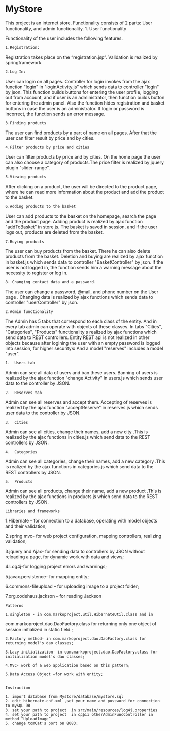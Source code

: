 # MyStore
This project is an internet store. Functionality consists of 2 parts: User functionality, and admin functionality.
	1.	User functionality

Functionality of the user includes the following features.
	
	1.Registration:
Registration takes place on the “registration.jsp”. Validation is realized by springframework.	

	2.Log In:
User can login on all pages. Controller for login invokes from the ajax function "login" in "loginActivity.js" which sends data to controller "login"  by json. This function builds buttons for entering the user profile, logging out from account, and if user is an administrator, then function builds  button for entering the admin panel. Also the function hides registration and basket buttons in case the user is an administrator. If login or password is incorrect, the function sends an error message. 

	3.Finding products
The user can find products by a part of name on all pages. After that the user can filter result by price and by cities.

	4.Filter products by price and cities
User can filter products by price and by cities. On the home page the user can also choose a category 
of products.The price filter is realized by jquery plugin "slider-range".

	5.Viewing products
After clicking on a product, the user will be directed to the product page, where he can read more
information about the product and add the product to the basket.

	6.Adding products to the basket
User can add products to the basket on the  homepage, search the page and the product page. Adding
product is realized by ajax function "addToBasket" in store.js.  The basket is saved in session, and if the user logs out, products are
deleted from the basket.
	
	7.Buying products
The user can buy products from the basket. There he can also delete products from the basket. Deletion and buying are 
realized by ajax function in basket.js which sends data to controller "BasketController"  by json. If the user is not 
logged in, the function sends  him a warning message about the necessity to register or log in.

	8. Changing contact data and a password.
The user can change a password, @mail, and phone number on the User page . Changing data is realized by ajax functions which
sends data to controller "userController"  by json.




	2.Admin functionality
	
The Admin  has 5 tabs that correspond to each class of the entity.  And in every tab admin can operate with objects of these 
classes. In tabs "Cities", "Categories", "Products" functionality s realized by ajax functions which send data to REST controllers. Entity REST api is not realized in other objects because after logining the user with an empty password is logged into session,
for higher securityю And a model "reserves" includes a model "user".
	
	1.	Users tab
Admin can see all data of users and ban these users. Banning of users is realized by the ajax function "change Activity"
	in users.js which sends user data to the controller by JSON.
	
	2.	Reserves tab
Admin can see all reserves and accept them. Accepting of reserves is realized by the ajax function 
	"acceptReserve" in reserves.js which sends user data to the controller by JSON.
	
	3.	Cities
Admin can see all cities, change their names, add a new city .This is realized by the ajax functions in cities.js 
which send data to the REST controllers by JSON.
	
	4.	Categories
Admin can see all categories, change their names, add a new category .This is realized by the ajax functions in categories.js which send data to the REST controllers by JSON.
	
	5.	Products
Admin can see all products, change their name, add a new product .This is realized by the ajax functions in products.js which send data to the REST controllers by JSON.








	Libraries and frameworks

1.Hibernate – for connection to a database, operating with model objects and their validation;

2.spring mvc- for web project configuration, mapping controllers, realizing validation;

3.jquery and Ajax- for sending data to controllers by JSON without reloading a page, for dynamic work with data 
and views;

4.Log4j-for logging project errors and warnings;

5.javax.persistence- for mapping entity;

6.commons-fileupload – for uploading image to a project folder;

7.org.codehaus.jackson – for reading Jackson

	Patterns
	
	1.singleton - in com.markoproject.util.HibernateUtil.class and in 
com.markoproject.dao.DaoFactory.class for returning only one object of session initialized in static field.;
	
	2.Factory method- in com.markoproject.dao.DaoFactory.class for returning model's dao classes;
	
	3.Lazy initialization- in com.markoproject.dao.DaoFactory.class for  initialization model's dao classes;
	
	4.MVC- work of a web application based on this pattern;
	
	5.Data Access Object –for work with entity;


	Instruction
	
	1. import database from Mystore/database/mystore.sql
	2. edit hibernate.cnf.xml ,set your name and pussword for connection to mySQL DB
	3. set your path to project  in src/main/resources/log4j.properties
	4. set your path to project  in сдфіі otherAdminFuncController in method “UploadImage”
	5. change tomCat's port on 8083;


